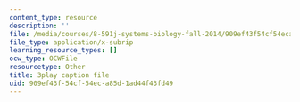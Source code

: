 ```yaml
---
content_type: resource
description: ''
file: /media/courses/8-591j-systems-biology-fall-2014/909ef43f54cf54eca85d1ad44f43fd49_3eIzIJ6QncY.vtt
file_type: application/x-subrip
learning_resource_types: []
ocw_type: OCWFile
resourcetype: Other
title: 3play caption file
uid: 909ef43f-54cf-54ec-a85d-1ad44f43fd49
---
```

